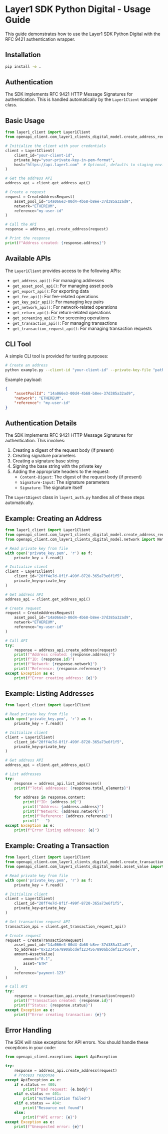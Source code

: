 # Layer1 SDK Python Digital - Usage Guide

This guide demonstrates how to use the Layer1 SDK Python Digital with the RFC 9421 authentication wrapper.

## Installation

```bash
pip install -e .
```

## Authentication

The SDK implements RFC 9421 HTTP Message Signatures for authentication. This is handled automatically by the `Layer1Client` wrapper class.

## Basic Usage

```python
from layer1_client import Layer1Client
from openapi_client.com_layer1_clients_digital_model.create_address_request import CreateAddressRequest

# Initialize the client with your credentials
client = Layer1Client(
    client_id="your-client-id",
    private_key="your-private-key-in-pem-format",
    host="https://api.layer1.com"  # Optional, defaults to staging environment
)

# Get the address API
address_api = client.get_address_api()

# Create a request
request = CreateAddressRequest(
    asset_pool_id="14a066e3-00d4-4b68-b8ee-37d385a32ad9",
    network="ETHEREUM",
    reference="my-user-id"
)

# Call the API
response = address_api.create_address(request)

# Print the response
print(f"Address created: {response.address}")
```

## Available APIs

The `Layer1Client` provides access to the following APIs:

- `get_address_api()`: For managing addresses
- `get_asset_pool_api()`: For managing asset pools
- `get_export_api()`: For exporting data
- `get_fee_api()`: For fee-related operations
- `get_key_pair_api()`: For managing key pairs
- `get_network_api()`: For network-related operations
- `get_return_api()`: For return-related operations
- `get_screening_api()`: For screening operations
- `get_transaction_api()`: For managing transactions
- `get_transaction_request_api()`: For managing transaction requests

## CLI Tool

A simple CLI tool is provided for testing purposes:

```bash
# Create an address
python example.py --client-id "your-client-id" --private-key-file "path/to/private_key.pem" create-address --payload-file "path/to/payload.json"
```

Example payload:

```json
{
    "assetPoolId": "14a066e3-00d4-4b68-b8ee-37d385a32ad9",
    "network": "ETHEREUM",
    "reference": "my-user-id"
}
```

## Authentication Details

The SDK implements RFC 9421 HTTP Message Signatures for authentication. This involves:

1. Creating a digest of the request body (if present)
2. Creating signature parameters
3. Creating a signature base string
4. Signing the base string with the private key
5. Adding the appropriate headers to the request:
   - `Content-Digest`: The digest of the request body (if present)
   - `Signature-Input`: The signature parameters
   - `Signature`: The signature itself

The `Layer1Digest` class in `layer1_auth.py` handles all of these steps automatically.

## Example: Creating an Address

```python
from layer1_client import Layer1Client
from openapi_client.com_layer1_clients_digital_model.create_address_request import CreateAddressRequest
from openapi_client.com_layer1_clients_digital_model.network import Network

# Read private key from file
with open('private_key.pem', 'r') as f:
    private_key = f.read()

# Initialize client
client = Layer1Client(
    client_id="20ff4e7d-8f1f-499f-8720-365a73e6f1f5",
    private_key=private_key
)

# Get address API
address_api = client.get_address_api()

# Create request
request = CreateAddressRequest(
    asset_pool_id="14a066e3-00d4-4b68-b8ee-37d385a32ad9",
    network="ETHEREUM",
    reference="my-user-id"
)

# Call API
try:
    response = address_api.create_address(request)
    print(f"Address created: {response.address}")
    print(f"ID: {response.id}")
    print(f"Network: {response.network}")
    print(f"Reference: {response.reference}")
except Exception as e:
    print(f"Error creating address: {e}")
```

## Example: Listing Addresses

```python
from layer1_client import Layer1Client

# Read private key from file
with open('private_key.pem', 'r') as f:
    private_key = f.read()

# Initialize client
client = Layer1Client(
    client_id="20ff4e7d-8f1f-499f-8720-365a73e6f1f5",
    private_key=private_key
)

# Get address API
address_api = client.get_address_api()

# List addresses
try:
    response = address_api.list_addresses()
    print(f"Total addresses: {response.total_elements}")
    
    for address in response.content:
        print(f"ID: {address.id}")
        print(f"Address: {address.address}")
        print(f"Network: {address.network}")
        print(f"Reference: {address.reference}")
        print("---")
except Exception as e:
    print(f"Error listing addresses: {e}")
```

## Example: Creating a Transaction

```python
from layer1_client import Layer1Client
from openapi_client.com_layer1_clients_digital_model.create_transaction_request import CreateTransactionRequest
from openapi_client.com_layer1_clients_digital_model.asset_value import AssetValue

# Read private key from file
with open('private_key.pem', 'r') as f:
    private_key = f.read()

# Initialize client
client = Layer1Client(
    client_id="20ff4e7d-8f1f-499f-8720-365a73e6f1f5",
    private_key=private_key
)

# Get transaction request API
transaction_api = client.get_transaction_request_api()

# Create request
request = CreateTransactionRequest(
    asset_pool_id="14a066e3-00d4-4b68-b8ee-37d385a32ad9",
    to_address="0x1234567890abcdef1234567890abcdef12345678",
    amount=AssetValue(
        amount="0.1",
        asset="ETH"
    ),
    reference="payment-123"
)

# Call API
try:
    response = transaction_api.create_transaction(request)
    print(f"Transaction created: {response.id}")
    print(f"Status: {response.status}")
except Exception as e:
    print(f"Error creating transaction: {e}")
```

## Error Handling

The SDK will raise exceptions for API errors. You should handle these exceptions in your code:

```python
from openapi_client.exceptions import ApiException

try:
    response = address_api.create_address(request)
    # Process response
except ApiException as e:
    if e.status == 400:
        print(f"Bad request: {e.body}")
    elif e.status == 401:
        print("Authentication failed")
    elif e.status == 404:
        print("Resource not found")
    else:
        print(f"API error: {e}")
except Exception as e:
    print(f"Unexpected error: {e}")
```